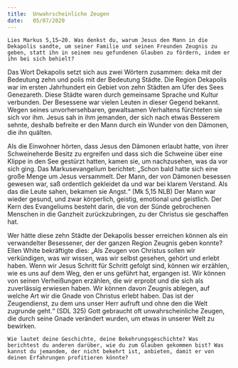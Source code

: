 ```yaml
---
title:  Unwahrscheinliche Zeugen
date:   05/07/2020
---
```


`Lies Markus 5,15–20. Was denkst du, warum Jesus den Mann in die Dekapolis sandte, um seiner Familie und seinen Freunden Zeugnis zu geben, statt ihn in seinem neu gefundenen Glauben zu fördern, indem er ihn bei sich behielt?`

Das Wort Dekapolis setzt sich aus zwei Wörtern zusammen: deka mit der Bedeutung zehn und polis mit der Bedeutung Städte. Die Region Dekapolis war im ersten Jahrhundert ein Gebiet von zehn Städten am Ufer des Sees Genezareth. Diese Städte waren durch gemeinsame Sprache und Kultur verbunden. Der Besessene war vielen Leuten in dieser Gegend bekannt. Wegen seines unvorhersehbaren, gewaltsamen Verhaltens fürchteten sie sich vor ihm. Jesus sah in ihm jemanden, der sich nach etwas Besserem sehnte, deshalb befreite er den Mann durch ein Wunder von den Dämonen, die ihn quälten.

Als die Einwohner hörten, dass Jesus den Dämonen erlaubt hatte, von ihrer Schweineherde Besitz zu ergreifen und dass sich die Schweine über eine Klippe in den See gestürzt hatten, kamen sie, um nachzusehen, was da vor sich ging. Das Markusevangelium berichtet: „Schon bald hatte sich eine große Menge um Jesus versammelt. Der Mann, der von Dämonen besessen gewesen war, saß ordentlich gekleidet da und war bei klarem Verstand. Als das die Leute sahen, bekamen sie Angst.“ (Mk 5,15 NLB) Der Mann war wieder gesund, und zwar körperlich, geistig, emotional und geistlich. Der Kern des Evangeliums besteht darin, die von der Sünde gebrochenen Menschen in die Ganzheit zurückzubringen, zu der Christus sie geschaffen hat.

Wer hätte diese zehn Städte der Dekapolis besser erreichen können als ein verwandelter Besessener, der der ganzen Region Zeugnis geben konnte? Ellen White bekräftigte dies: „Als Zeugen von Christus sollen wir verkündigen, was wir wissen, was wir selbst gesehen, gehört und erlebt haben. Wenn wir Jesus Schritt für Schritt gefolgt sind, können wir erzählen, wie es uns auf dem Weg, den er uns geführt hat, ergangen ist. Wir können von seinen Verheißungen erzählen, die wir erprobt und die sich als zuverlässig erwiesen haben. Wir können davon Zeugnis ablegen, auf welche Art wir die Gnade von Christus erlebt haben. Das ist der Zeugendienst, zu dem uns unser Herr aufruft und ohne den die Welt zugrunde geht.“ (SDL 325) Gott gebraucht oft unwahrscheinliche Zeugen, die durch seine Gnade verändert wurden, um etwas in unserer Welt zu bewirken.

`Wie lautet deine Geschichte, deine Bekehrungsgeschichte? Was berichtest du anderen darüber, wie du zum Glauben gekommen bist? Was kannst du jemandem, der nicht bekehrt ist, anbieten, damit er von deinen Erfahrungen profitieren könnte?`